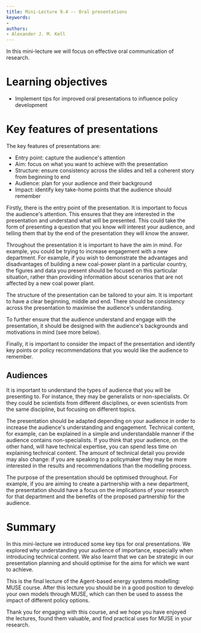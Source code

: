 ```yaml
---
title: Mini-Lecture 9.4 -- Oral presentations
keywords:
- 
authors:
- Alexander J. M. Kell
---
```


In this mini-lecture we will focus on effective oral communication of research.

# Learning objectives

- Implement tips for improved oral presentations to influence policy development

# Key features of presentations

The key features of presentations are:

- Entry point: capture the audience's attention
- Aim: focus on what you want to achieve with the presentation
- Structure: ensure consistency across the slides and tell a coherent story from beginning to end
- Audience: plan for your audience and their background
- Impact: identify key take-home points that the audience should remember

Firstly, there is the entry point of the presentation. It is important to focus the audience's attention. This ensures that they are interested in the presentation and understand what will be presented. This could take the form of presenting a question that you know will interest your audience, and telling them that by the end of the presentation they will know the answer.

Throughout the presentation it is important to have the aim in mind. For example, you could be trying to increase engagement with a new department. For example, if you wish to demonstrate the advantages and disadvantages of building a new coal-power plant in a particular country, the figures and data you present should be focused on this particular situation, rather than providing information about scenarios that are not affected by a new coal power plant.

The structure of the presentation can be tailored to your aim. It is important to have a clear beginning, middle and end. There should be consistency across the presentation to maximise the audience's understanding.

To further ensure that the audience understand and engage with the presentation, it should be designed with the audience's backgrounds and motivations in mind (see more below).

Finally, it is important to consider the impact of the presentation and identify key points or policy recommendations that you would like the audience to remember.

## Audiences

It is important to understand the types of audience that you will be presenting to. For instance, they may be generalists or non-specialists. Or they could be scientists from different disciplines, or even scientists from the same discipline, but focusing on different topics.

The presentation should be adapted depending on your audience in order to increase the audience's understanding and engagement. Technical content, for example, can be explained in a simple and understandable manner if the audience contains non-specialists. If you think that your audience, on the other hand, will have technical expertise, you can spend less time on explaining technical content. The amount of technical detail you provide may also change: if you are speaking to a policymaker they may be more interested in the results and recommendations than the modelling process.

The purpose of the presentation should be optimised throughout. For example, if you are aiming to create a partnership with a new department, the presentation should have a focus on the implications of your research for that department and the benefits of the proposed partnership for the audience.

# Summary

In this mini-lecture we introduced some key tips for oral presentations. We explored why understanding your audience of importance, especially when introducing technical content. We also learnt that we can be strategic in our presentation planning and should optimise for the aims for which we want to achieve.

This is the final lecture of the Agent-based energy systems modelling: MUSE course. After this lecture you should be in a good position to develop your own models through MUSE, which can then be used to assess the impact of different policy options.

Thank you for engaging with this course, and we hope you have enjoyed the lectures, found them valuable, and find practical uses for MUSE in your research.
